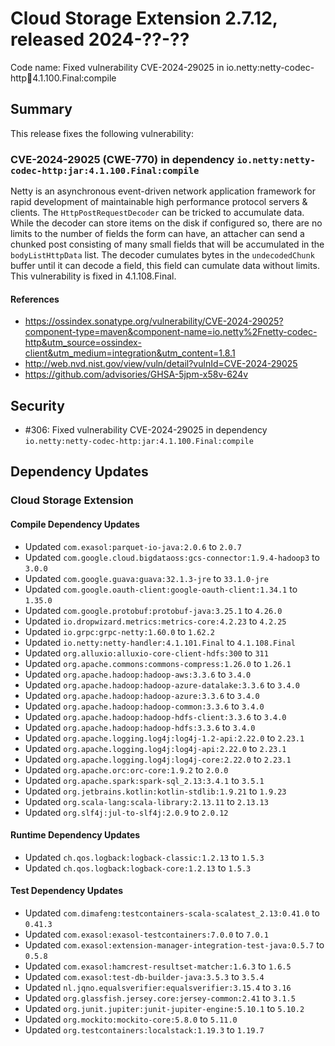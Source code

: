 # Cloud Storage Extension 2.7.12, released 2024-??-??

Code name: Fixed vulnerability CVE-2024-29025 in io.netty:netty-codec-http:jar:4.1.100.Final:compile

## Summary

This release fixes the following vulnerability:

### CVE-2024-29025 (CWE-770) in dependency `io.netty:netty-codec-http:jar:4.1.100.Final:compile`
Netty is an asynchronous event-driven network application framework for rapid development of maintainable high performance protocol servers & clients. The `HttpPostRequestDecoder` can be tricked to accumulate data. While the decoder can store items on the disk if configured so, there are no limits to the number of fields the form can have, an attacher can send a chunked post consisting of many small fields that will be accumulated in the `bodyListHttpData` list. The decoder cumulates bytes in the `undecodedChunk` buffer until it can decode a field, this field can cumulate data without limits. This vulnerability is fixed in 4.1.108.Final.
#### References
* https://ossindex.sonatype.org/vulnerability/CVE-2024-29025?component-type=maven&component-name=io.netty%2Fnetty-codec-http&utm_source=ossindex-client&utm_medium=integration&utm_content=1.8.1
* http://web.nvd.nist.gov/view/vuln/detail?vulnId=CVE-2024-29025
* https://github.com/advisories/GHSA-5jpm-x58v-624v

## Security

* #306: Fixed vulnerability CVE-2024-29025 in dependency `io.netty:netty-codec-http:jar:4.1.100.Final:compile`

## Dependency Updates

### Cloud Storage Extension

#### Compile Dependency Updates

* Updated `com.exasol:parquet-io-java:2.0.6` to `2.0.7`
* Updated `com.google.cloud.bigdataoss:gcs-connector:1.9.4-hadoop3` to `3.0.0`
* Updated `com.google.guava:guava:32.1.3-jre` to `33.1.0-jre`
* Updated `com.google.oauth-client:google-oauth-client:1.34.1` to `1.35.0`
* Updated `com.google.protobuf:protobuf-java:3.25.1` to `4.26.0`
* Updated `io.dropwizard.metrics:metrics-core:4.2.23` to `4.2.25`
* Updated `io.grpc:grpc-netty:1.60.0` to `1.62.2`
* Updated `io.netty:netty-handler:4.1.101.Final` to `4.1.108.Final`
* Updated `org.alluxio:alluxio-core-client-hdfs:300` to `311`
* Updated `org.apache.commons:commons-compress:1.26.0` to `1.26.1`
* Updated `org.apache.hadoop:hadoop-aws:3.3.6` to `3.4.0`
* Updated `org.apache.hadoop:hadoop-azure-datalake:3.3.6` to `3.4.0`
* Updated `org.apache.hadoop:hadoop-azure:3.3.6` to `3.4.0`
* Updated `org.apache.hadoop:hadoop-common:3.3.6` to `3.4.0`
* Updated `org.apache.hadoop:hadoop-hdfs-client:3.3.6` to `3.4.0`
* Updated `org.apache.hadoop:hadoop-hdfs:3.3.6` to `3.4.0`
* Updated `org.apache.logging.log4j:log4j-1.2-api:2.22.0` to `2.23.1`
* Updated `org.apache.logging.log4j:log4j-api:2.22.0` to `2.23.1`
* Updated `org.apache.logging.log4j:log4j-core:2.22.0` to `2.23.1`
* Updated `org.apache.orc:orc-core:1.9.2` to `2.0.0`
* Updated `org.apache.spark:spark-sql_2.13:3.4.1` to `3.5.1`
* Updated `org.jetbrains.kotlin:kotlin-stdlib:1.9.21` to `1.9.23`
* Updated `org.scala-lang:scala-library:2.13.11` to `2.13.13`
* Updated `org.slf4j:jul-to-slf4j:2.0.9` to `2.0.12`

#### Runtime Dependency Updates

* Updated `ch.qos.logback:logback-classic:1.2.13` to `1.5.3`
* Updated `ch.qos.logback:logback-core:1.2.13` to `1.5.3`

#### Test Dependency Updates

* Updated `com.dimafeng:testcontainers-scala-scalatest_2.13:0.41.0` to `0.41.3`
* Updated `com.exasol:exasol-testcontainers:7.0.0` to `7.0.1`
* Updated `com.exasol:extension-manager-integration-test-java:0.5.7` to `0.5.8`
* Updated `com.exasol:hamcrest-resultset-matcher:1.6.3` to `1.6.5`
* Updated `com.exasol:test-db-builder-java:3.5.3` to `3.5.4`
* Updated `nl.jqno.equalsverifier:equalsverifier:3.15.4` to `3.16`
* Updated `org.glassfish.jersey.core:jersey-common:2.41` to `3.1.5`
* Updated `org.junit.jupiter:junit-jupiter-engine:5.10.1` to `5.10.2`
* Updated `org.mockito:mockito-core:5.8.0` to `5.11.0`
* Updated `org.testcontainers:localstack:1.19.3` to `1.19.7`
